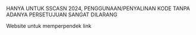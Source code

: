 HANYA UNTUK SSCASN 2024, PENGGUNAAN/PENYALINAN KODE TANPA ADANYA PERSETUJUAN SANGAT DILARANG

Website untuk memperpendek link
